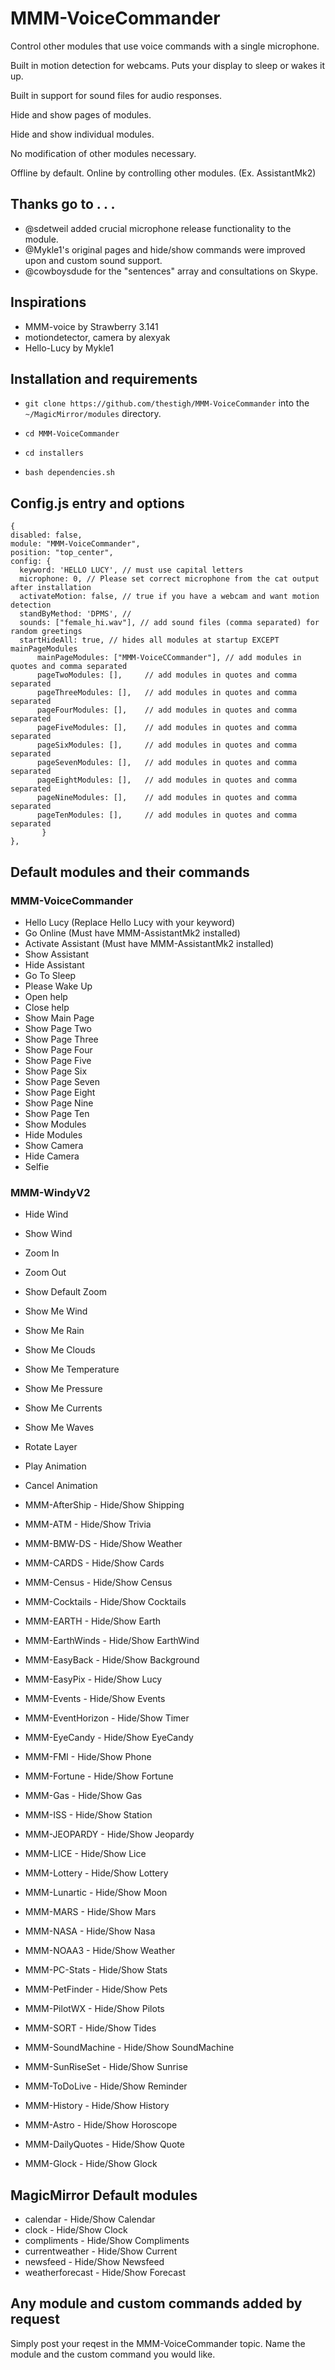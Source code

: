 # MMM-VoiceCommander

Control other modules that use voice commands with a single microphone.

Built in motion detection for webcams. Puts your display to sleep or wakes it up.

Built in support for sound files for audio responses.

Hide and show pages of modules.

Hide and show individual modules.

No modification of other modules necessary.

Offline by default. Online by controlling other modules. (Ex. AssistantMk2)


## Thanks go to . . .

* @sdetweil added crucial microphone release functionality to the module.
* @Mykle1's original pages and hide/show commands were improved upon and custom sound support.
* @cowboysdude for the "sentences" array and consultations on Skype.

## Inspirations

* MMM-voice by Strawberry 3.141
* motiondetector, camera by alexyak
* Hello-Lucy by Mykle1

## Installation and requirements

* `git clone https://github.com/thestigh/MMM-VoiceCommander` into the `~/MagicMirror/modules` directory.

* `cd MMM-VoiceCommander`

* `cd installers`

* `bash dependencies.sh`


## Config.js entry and options

    {
    disabled: false,
    module: "MMM-VoiceCommander",
    position: "top_center",
    config: {
      keyword: 'HELLO LUCY', // must use capital letters
      microphone: 0, // Please set correct microphone from the cat output after installation
      activateMotion: false, // true if you have a webcam and want motion detection
      standByMethod: 'DPMS', // 
      sounds: ["female_hi.wav"], // add sound files (comma separated) for random greetings
      startHideAll: true, // hides all modules at startup EXCEPT mainPageModules
          mainPageModules: ["MMM-VoiceCCommander"], // add modules in quotes and comma separated 
          pageTwoModules: [],     // add modules in quotes and comma separated 
          pageThreeModules: [],   // add modules in quotes and comma separated
          pageFourModules: [],    // add modules in quotes and comma separated
          pageFiveModules: [],    // add modules in quotes and comma separated
          pageSixModules: [],     // add modules in quotes and comma separated
          pageSevenModules: [],   // add modules in quotes and comma separated
          pageEightModules: [],   // add modules in quotes and comma separated
          pageNineModules: [],    // add modules in quotes and comma separated
          pageTenModules: [],     // add modules in quotes and comma separated
           }
    },

## Default modules and their commands

### MMM-VoiceCommander

* Hello Lucy (Replace Hello Lucy with your keyword)
* Go Online (Must have MMM-AssistantMk2 installed)
* Activate Assistant (Must have MMM-AssistantMk2 installed)
* Show Assistant
* Hide Assistant
* Go To Sleep
* Please Wake Up
* Open help
* Close help
* Show Main Page
* Show Page Two
* Show Page Three
* Show Page Four
* Show Page Five
* Show Page Six
* Show Page Seven
* Show Page Eight
* Show Page Nine
* Show Page Ten
* Show Modules
* Hide Modules
* Show Camera
* Hide Camera
* Selfie
                       
### MMM-WindyV2

* Hide Wind
* Show Wind
* Zoom In
* Zoom Out
* Show Default Zoom
* Show Me Wind
* Show Me Rain
* Show Me Clouds
* Show Me Temperature
* Show Me Pressure
* Show Me Currents
* Show Me Waves
* Rotate Layer
* Play Animation
* Cancel Animation
                
* MMM-AfterShip - Hide/Show Shipping
* MMM-ATM - Hide/Show Trivia
* MMM-BMW-DS - Hide/Show Weather
* MMM-CARDS - Hide/Show Cards
* MMM-Census - Hide/Show Census
* MMM-Cocktails - Hide/Show Cocktails
* MMM-EARTH - Hide/Show Earth
* MMM-EarthWinds - Hide/Show EarthWind
* MMM-EasyBack - Hide/Show Background
* MMM-EasyPix - Hide/Show Lucy 
* MMM-Events - Hide/Show Events
* MMM-EventHorizon - Hide/Show Timer
* MMM-EyeCandy - Hide/Show EyeCandy
* MMM-FMI - Hide/Show Phone
* MMM-Fortune - Hide/Show Fortune
* MMM-Gas - Hide/Show Gas
* MMM-ISS - Hide/Show Station
* MMM-JEOPARDY - Hide/Show Jeopardy
* MMM-LICE - Hide/Show Lice
* MMM-Lottery - Hide/Show Lottery
* MMM-Lunartic - Hide/Show Moon
* MMM-MARS - Hide/Show Mars
* MMM-NASA - Hide/Show Nasa
* MMM-NOAA3 - Hide/Show Weather
* MMM-PC-Stats - Hide/Show Stats
* MMM-PetFinder - Hide/Show Pets
* MMM-PilotWX - Hide/Show Pilots
* MMM-SORT - Hide/Show Tides
* MMM-SoundMachine - Hide/Show SoundMachine
* MMM-SunRiseSet - Hide/Show Sunrise
* MMM-ToDoLive - Hide/Show Reminder
* MMM-History - Hide/Show History
* MMM-Astro - Hide/Show Horoscope
* MMM-DailyQuotes - Hide/Show Quote
* MMM-Glock - Hide/Show Glock

## MagicMirror Default modules

* calendar - Hide/Show Calendar
* clock - Hide/Show Clock
* compliments - Hide/Show Compliments
* currentweather - Hide/Show Current
* newsfeed - Hide/Show Newsfeed
* weatherforecast - Hide/Show Forecast


## Any module and custom commands added by request

Simply post your reqest in the MMM-VoiceCommander topic.
Name the module and the custom command you would like.
                
